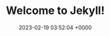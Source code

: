 ---
layout: timeline
permalink: /timeline.html
title:  "Welcome to Jekyll!"
date:   2023-02-19 03:52:04 +0000
categories: jekyll update
---